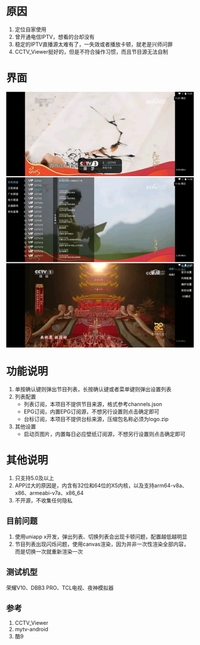 

# 原因
1. 定位自家使用
2. 曾开通电信IPTV，想看的台却没有
3. 稳定的IPTV直播源太难有了，一失效或者播放卡顿，就老是兴师问罪
4. CCTV_Viewer挺好的，但是不符合操作习惯，而且节目源无法自制


# 界面
![主界面](image/1.webp)
![节目列表](image/2.webp)
![设置列表](image/3.webp)

# 功能说明
1. 单按确认键则弹出节目列表，长按确认键或者菜单键则弹出设置列表
2. 列表配置
	* 列表订阅，本项目不提供节目来源，格式参考channels.json
	* EPG订阅，内置EPG订阅源，不想另行设置则点击确定即可
	* 台标订阅，本项目不提供台标来源，压缩包名称必须为logo.zip
3. 其他设置
	* 启动页图片，内置每日必应壁纸订阅源，不想另行设置则点击确定即可

# 其他说明
1. 只支持5.0及以上
2. APP过大的原因是，内含有32位和64位的X5内核，以及支持arm64-v8a、x86、armeabi-v7a、x86_64
3. 不开源，不收集任何隐私

## 目前问题
1. 使用uniapp x开发，弹出列表、切换列表会出现卡顿问题，配置越低越明显
2. 节目列表出现闪烁问题，使用canvas渲染，因为并非一次性渲染全部内容，而是切换一次就重新渲染一次


## 测试机型
荣耀V10、DBB3 PRO、TCL电视、夜神模拟器

## 参考
1. CCTV_Viewer
2. mytv-android
3. 酷9
